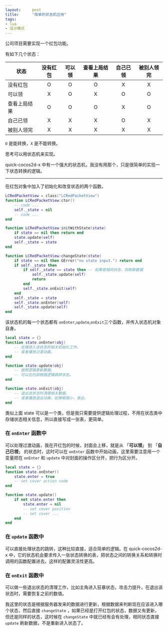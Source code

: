 ```yaml
---
layout:     post
title:      "简单的状态机应用"
tags:
- lua
- 设计模式
---
```

公司项目需要实现一个红包功能。

有如下几个状态：

|状态|没有红包|可以领|查看上局结果|自己已领|被别人领完|
|---|:-----:|:---:|:--------:|:-----:|:------:|
|没有红包|O|O|O|X|X|
|可以领|X|O|X|O|O|
|查看上局结果|O|O|O|X|O|
|自己已领|X|X|X|O|X|
|被别人领完|X|X|X|X|X|

`O` 是能转换，`X` 是不能转换。

思考可以用状态机来实现。

quick-cocos2d-x 中有一个强大的状态机，我没有用那个，只是很简单的实现一下状态转换的逻辑。

----------
在红包对象中加入了初始化和改变状态的两个函数。

```lua
LCRedPacketView = class("LCRedPacketView")
function LCRedPacketView:ctor()
	-- code ...
	self._state = nil
	-- code ...
end

function LCRedPacketView:initWithState(state)
	if state == nil then return end
	state.update(self)
	self._state = state
end

function LCRedPacketView:changeState(state)
	if state == nil then GError("no state input.") return end
	if self._state then
		if self._state == state then -- 如果是相同状态，则刷新数据
			self._state.update(self)
			return
		end
		self._state.onExit(self)
	end
	self._state = state
	self._state.onEnter(self)
	self._state.update(self)
end
```

该状态机的每一个状态都有 `onEnter`,`update`,`onExit`三个函数，并传入状态机对象自身。

```lua
local state = {}
function state.onEnter(obj)
	-- 处理进入该状态的相关初始化工作。
	-- 或者播放过渡动画。
end

function state.update(obj)
	-- 按照逻辑更新数据。
	-- 可以在内部根据逻辑跳转状态。
end

function state.onExit(obj)
	-- 退出该状态时清理相关数据。
	-- 或者播放退出动画，如弹框缩小，渐出。
end
```
类似上面 state 可以是一个类，但是我只需要提供逻辑处理过程，不用在状态类中存储状态相关信息，所以直接写成一张表，更简单。

### 在 `onEnter` 函数中
可以处理过渡动画，我在开红包的时候，封面会上移，就是从 「**可以领**」 到 「**自己已领**」 的状态时，这时可以在 `onEnter` 函数中开始动画，这里需要注意用一个变量把在 `onEnter` 和 `update` 中对封面的操作区分开，把行为区分开。

```lua
local state = {}
function state.onEnter()
	state.enter = true
	-- set cover action code
end

function state.update()
	if not state.enter then
		state.enter = nil
		-- set cover position
		-- set cover ...
	end
end
```

### 在 `update` 函数中
可以直接处理状态的跳转，这种比较直接，适合简单的逻辑。在 quick-cocos2d-x 中，它的状态机会要求传入一张状态转换的表，把状态之间的转换关系和转换时调用的函数配置进去。这样的配置灵活性更高。

### 在 `onExit` 函数中
可以做一些退出状态的清理工作，比如主角进入狂暴状态，攻击力提升，在退出该状态时，需要恢复之前的数值。

我这里的状态是根据服务器发来的数据进行更新，根据数据来判断现在应该进入哪个状态，然后直接 `changeState` ，如果已经是打开红包的状态，数据又有更新，但还是同样的状态，这时候在 `changeState` 中就已经有会有处理，相同状态直接 `update` 刷新数据，不是重新进入状态了。
